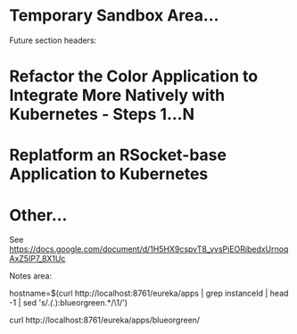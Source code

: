 # Temporary Sandbox Area...

Future section headers:
# Refactor the Color Application to Integrate More Natively with Kubernetes - Steps 1...N
# Replatform an RSocket-base Application to Kubernetes
# Other...

See https://docs.google.com/document/d/1H5HX9cspvT8_vvsPjEORibedxUrnoqAxZ5IP7_8X1Uc

Notes area:

hostname=$(curl http://localhost:8761/eureka/apps | grep instanceId | head -1 | sed 's/.*<instanceId>\(.*\):blueorgreen.*/\1/')

curl http://localhost:8761/eureka/apps/blueorgreen/


